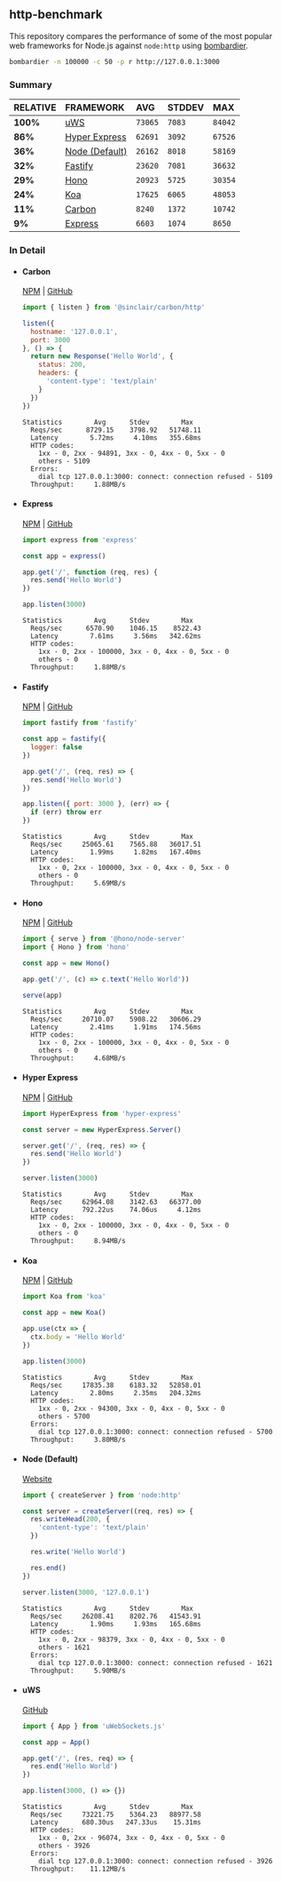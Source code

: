 ## http-benchmark

This repository compares the performance of some of the most popular web frameworks for Node.js against `node:http` using [bombardier](https://github.com/codesenberg/bombardier).

```bash
bombardier -n 100000 -c 50 -p r http://127.0.0.1:3000
```

### Summary

| RELATIVE | FRAMEWORK | AVG | STDDEV | MAX |
| :--- | :--- | :--- | :--- | :--- |
| **100%** | [uWS](#uws) | `73065` | `7083` | `84042` |
| **86%** | [Hyper Express](#hyper-express) | `62691` | `3092` | `67526` |
| **36%** | [Node (Default)](#node-default) | `26162` | `8018` | `58169` |
| **32%** | [Fastify](#fastify) | `23620` | `7081` | `36632` |
| **29%** | [Hono](#hono) | `20923` | `5725` | `30354` |
| **24%** | [Koa](#koa) | `17625` | `6065` | `48053` |
| **11%** | [Carbon](#carbon) | `8240` | `1372` | `10742` |
| **9%** | [Express](#express) | `6603` | `1074` | `8650` |


### In Detail

- #### Carbon
  [NPM](https://npmjs.com/@sinclair/carbon) | [GitHub](https://github.com/sinclairzx81/carbon)
  ```js
  import { listen } from '@sinclair/carbon/http'

  listen({
    hostname: '127.0.0.1',
    port: 3000
  }, () => {
    return new Response('Hello World', {
      status: 200,
      headers: {
        'content-type': 'text/plain'
      }
    })
  })
  ```

  ```
  Statistics        Avg      Stdev        Max
    Reqs/sec      8729.15    3798.92   51748.11
    Latency        5.72ms     4.10ms   355.68ms
    HTTP codes:
      1xx - 0, 2xx - 94891, 3xx - 0, 4xx - 0, 5xx - 0
      others - 5109
    Errors:
      dial tcp 127.0.0.1:3000: connect: connection refused - 5109
    Throughput:     1.88MB/s
  ```

- #### Express
  [NPM](https://npmjs.com/express) | [GitHub](https://github.com/expressjs/express)
  ```js
  import express from 'express'

  const app = express()

  app.get('/', function (req, res) {
    res.send('Hello World')
  })

  app.listen(3000)
  ```

  ```
  Statistics        Avg      Stdev        Max
    Reqs/sec      6570.90    1046.15    8522.43
    Latency        7.61ms     3.56ms   342.62ms
    HTTP codes:
      1xx - 0, 2xx - 100000, 3xx - 0, 4xx - 0, 5xx - 0
      others - 0
    Throughput:     1.88MB/s
  ```

- #### Fastify
  [NPM](https://npmjs.com/fastify) | [GitHub](https://github.com/fastify/fastify)
  ```js
  import fastify from 'fastify'

  const app = fastify({
    logger: false
  })

  app.get('/', (req, res) => {
    res.send('Hello World')
  })

  app.listen({ port: 3000 }, (err) => {
    if (err) throw err
  })
  ```

  ```
  Statistics        Avg      Stdev        Max
    Reqs/sec     25065.61    7565.88   36017.51
    Latency        1.99ms     1.82ms   167.40ms
    HTTP codes:
      1xx - 0, 2xx - 100000, 3xx - 0, 4xx - 0, 5xx - 0
      others - 0
    Throughput:     5.69MB/s
  ```

- #### Hono
  [NPM](https://npmjs.com/hono) | [GitHub](https://github.com/honojs/hono)
  ```js
  import { serve } from '@hono/node-server'
  import { Hono } from 'hono'

  const app = new Hono()

  app.get('/', (c) => c.text('Hello World'))

  serve(app)
  ```

  ```
  Statistics        Avg      Stdev        Max
    Reqs/sec     20710.07    5908.22   30606.29
    Latency        2.41ms     1.91ms   174.56ms
    HTTP codes:
      1xx - 0, 2xx - 100000, 3xx - 0, 4xx - 0, 5xx - 0
      others - 0
    Throughput:     4.68MB/s
  ```

- #### Hyper Express
  [NPM](https://npmjs.com/hyper-express) | [GitHub](https://github.com/kartikk221/hyper-express)
  ```js
  import HyperExpress from 'hyper-express'

  const server = new HyperExpress.Server()

  server.get('/', (req, res) => {
    res.send('Hello World')
  })

  server.listen(3000)
  ```

  ```
  Statistics        Avg      Stdev        Max
    Reqs/sec     62964.08    3142.63   66377.00
    Latency      792.22us    74.06us     4.12ms
    HTTP codes:
      1xx - 0, 2xx - 100000, 3xx - 0, 4xx - 0, 5xx - 0
      others - 0
    Throughput:     8.94MB/s
  ```

- #### Koa
  [NPM](https://npmjs.com/koa) | [GitHub](https://github.com/koajs/koa)
  ```js
  import Koa from 'koa'

  const app = new Koa()

  app.use(ctx => {
    ctx.body = 'Hello World'
  })

  app.listen(3000)
  ```

  ```
  Statistics        Avg      Stdev        Max
    Reqs/sec     17835.38    6183.32   52858.01
    Latency        2.80ms     2.35ms   204.32ms
    HTTP codes:
      1xx - 0, 2xx - 94300, 3xx - 0, 4xx - 0, 5xx - 0
      others - 5700
    Errors:
      dial tcp 127.0.0.1:3000: connect: connection refused - 5700
    Throughput:     3.80MB/s
  ```

- #### Node (Default)
  [Website](https://nodejs.org/api/http.html)
  ```js
  import { createServer } from 'node:http'

  const server = createServer((req, res) => {
    res.writeHead(200, {
      'content-type': 'text/plain'
    })

    res.write('Hello World')

    res.end()
  })

  server.listen(3000, '127.0.0.1')
  ```

  ```
  Statistics        Avg      Stdev        Max
    Reqs/sec     26208.41    8202.76   41543.91
    Latency        1.90ms     1.93ms   165.68ms
    HTTP codes:
      1xx - 0, 2xx - 98379, 3xx - 0, 4xx - 0, 5xx - 0
      others - 1621
    Errors:
      dial tcp 127.0.0.1:3000: connect: connection refused - 1621
    Throughput:     5.90MB/s
  ```

- #### uWS
  [GitHub](https://github.com/uNetworking/uWebSockets.js)
  ```js
  import { App } from 'uWebSockets.js'

  const app = App()

  app.get('/', (res, req) => {
    res.end('Hello World')
  })

  app.listen(3000, () => {})
  ```

  ```
  Statistics        Avg      Stdev        Max
    Reqs/sec     73221.75    5364.23   88977.58
    Latency      680.30us   247.33us    15.31ms
    HTTP codes:
      1xx - 0, 2xx - 96074, 3xx - 0, 4xx - 0, 5xx - 0
      others - 3926
    Errors:
      dial tcp 127.0.0.1:3000: connect: connection refused - 3926
    Throughput:    11.12MB/s
  ```


